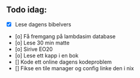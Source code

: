 ## Todo idag:

- [x] Lese dagens bibelvers
- [o] Få fremgang på lambdasim database
- [o] Lese 30 min matte
- [o] Sirive EO20
- [o] Lese ett kapp i en bok
- [] Kode ett online dagens kodeproblem
- [] Fikse en tile manager og config linke den i nix
